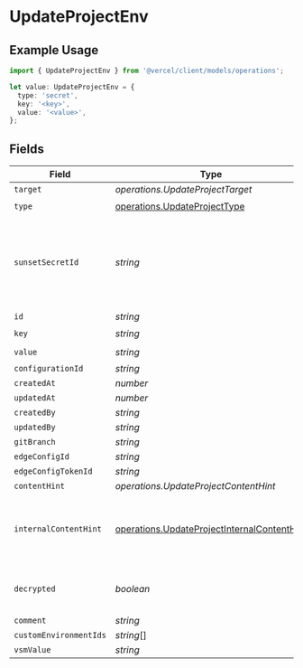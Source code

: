 # UpdateProjectEnv

## Example Usage

```typescript
import { UpdateProjectEnv } from '@vercel/client/models/operations';

let value: UpdateProjectEnv = {
  type: 'secret',
  key: '<key>',
  value: '<value>',
};
```

## Fields

| Field                  | Type                                                                                                       | Required           | Description                                                                              |
| ---------------------- | ---------------------------------------------------------------------------------------------------------- | ------------------ | ---------------------------------------------------------------------------------------- |
| `target`               | _operations.UpdateProjectTarget_                                                                           | :heavy_minus_sign: | N/A                                                                                      |
| `type`                 | [operations.UpdateProjectType](../../models/operations/updateprojecttype.md)                               | :heavy_check_mark: | N/A                                                                                      |
| `sunsetSecretId`       | _string_                                                                                                   | :heavy_minus_sign: | This is used to identiy variables that have been migrated from type secret to sensitive. |
| `id`                   | _string_                                                                                                   | :heavy_minus_sign: | N/A                                                                                      |
| `key`                  | _string_                                                                                                   | :heavy_check_mark: | N/A                                                                                      |
| `value`                | _string_                                                                                                   | :heavy_check_mark: | N/A                                                                                      |
| `configurationId`      | _string_                                                                                                   | :heavy_minus_sign: | N/A                                                                                      |
| `createdAt`            | _number_                                                                                                   | :heavy_minus_sign: | N/A                                                                                      |
| `updatedAt`            | _number_                                                                                                   | :heavy_minus_sign: | N/A                                                                                      |
| `createdBy`            | _string_                                                                                                   | :heavy_minus_sign: | N/A                                                                                      |
| `updatedBy`            | _string_                                                                                                   | :heavy_minus_sign: | N/A                                                                                      |
| `gitBranch`            | _string_                                                                                                   | :heavy_minus_sign: | N/A                                                                                      |
| `edgeConfigId`         | _string_                                                                                                   | :heavy_minus_sign: | N/A                                                                                      |
| `edgeConfigTokenId`    | _string_                                                                                                   | :heavy_minus_sign: | N/A                                                                                      |
| `contentHint`          | _operations.UpdateProjectContentHint_                                                                      | :heavy_minus_sign: | N/A                                                                                      |
| `internalContentHint`  | [operations.UpdateProjectInternalContentHint](../../models/operations/updateprojectinternalcontenthint.md) | :heavy_minus_sign: | Similar to `contentHints`, but should not be exposed to the user.                        |
| `decrypted`            | _boolean_                                                                                                  | :heavy_minus_sign: | Whether `value` and `vsmValue` are decrypted.                                            |
| `comment`              | _string_                                                                                                   | :heavy_minus_sign: | N/A                                                                                      |
| `customEnvironmentIds` | _string_[]                                                                                                 | :heavy_minus_sign: | N/A                                                                                      |
| `vsmValue`             | _string_                                                                                                   | :heavy_minus_sign: | N/A                                                                                      |

